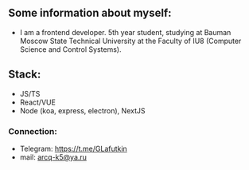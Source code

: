 ## Some information about myself:
- I am a frontend developer.
5th year student, studying at Bauman Moscow State Technical University at the Faculty of IU8 (Computer Science and Control Systems).


## Stack:
  - JS/TS
  - React/VUE
  - Node (koa, express, electron), NextJS

### Connection:
  - Telegram: https://t.me/GLafutkin
  - mail: arcq-k5@ya.ru
